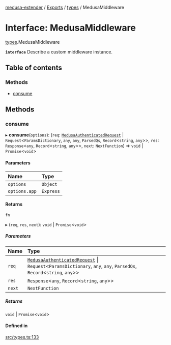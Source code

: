 [medusa-extender](../README.md) / [Exports](../modules.md) / [types](../modules/types.md) / MedusaMiddleware

# Interface: MedusaMiddleware

[types](../modules/types.md).MedusaMiddleware

**`interface`**
Describe a custom middleware instance.

## Table of contents

### Methods

- [consume](types.MedusaMiddleware.md#consume)

## Methods

### consume

▸ **consume**(`options`): (`req`: [`MedusaAuthenticatedRequest`](../modules/types.md#medusaauthenticatedrequest) \| `Request`<`ParamsDictionary`, `any`, `any`, `ParsedQs`, `Record`<`string`, `any`\>\>, `res`: `Response`<`any`, `Record`<`string`, `any`\>\>, `next`: `NextFunction`) => `void` \| `Promise`<`void`\>

#### Parameters

| Name | Type |
| :------ | :------ |
| `options` | `Object` |
| `options.app` | `Express` |

#### Returns

`fn`

▸ (`req`, `res`, `next`): `void` \| `Promise`<`void`\>

##### Parameters

| Name | Type |
| :------ | :------ |
| `req` | [`MedusaAuthenticatedRequest`](../modules/types.md#medusaauthenticatedrequest) \| `Request`<`ParamsDictionary`, `any`, `any`, `ParsedQs`, `Record`<`string`, `any`\>\> |
| `res` | `Response`<`any`, `Record`<`string`, `any`\>\> |
| `next` | `NextFunction` |

##### Returns

`void` \| `Promise`<`void`\>

#### Defined in

[src/types.ts:133](https://github.com/adrien2p/medusa-extender/blob/5607bf8/src/types.ts#L133)
